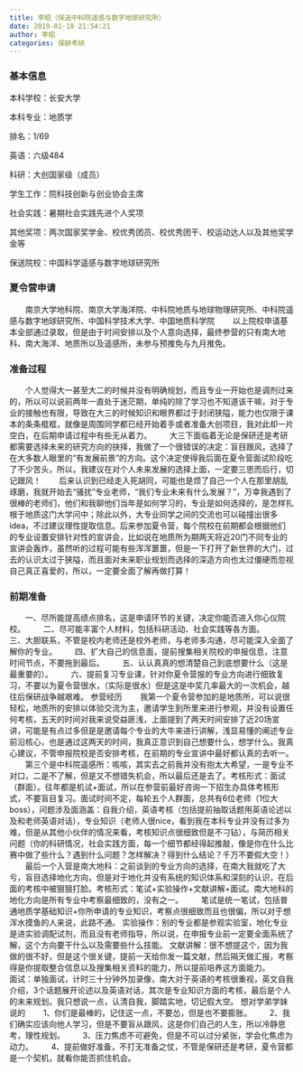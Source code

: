 ```yaml
---
title: 李昭（保送中科院遥感与数字地球研究所）
date: 2019-01-18 21:54:21
author: 李昭
categories: 保研考研
---
```



### 基本信息
本科学校：长安大学

本科专业：地质学

排名：1/69

英语：六级484

科研：大创国家级（成员）

学生工作：院科技创新与创业协会主席

社会实践：暑期社会实践先进个人奖项

其他奖项：两次国家奖学金、校优秀团员、校优秀团干、校运动达人以及其他奖学金等

保送院校：中国科学遥感与数字地球研究所

### 夏令营申请

&emsp;&emsp;南京大学地科院、南京大学海洋院、中科院地质与地球物理研究所、中科院遥感与数字地球研究所、中国科学技术大学、中国地质科学院
&emsp;&emsp;以上院校申请基本全部通过录取，但是由于时间安排以及个人意向选择，最终参营的只有南大地科、南大海洋、地质所以及遥感所，未参与预推免与九月推免。

### 准备过程

&emsp;&emsp;个人觉得大一甚至大二的时候并没有明确规划，而且专业一开始也是调剂过来的，所以可以说前两年一直处于迷茫期，单纯的除了学习也不知道该干嘛，对于专业的接触也有限，导致在大三的时候知识和眼界都过于封闭狭隘，能力也仅限于课本的条条框框，就像是周围同学都已经开始着手或者准备大创项目，我对此却一片空白，在后期申请过程中有些无从着力。
&emsp;&emsp;大三下面临着无论是保研还是考研都需要选择未来的研究方向的抉择，我做了一个很错误的决定：盲目跟风，选择了在大多数人眼里的“有发展前景”的方向。这个决定使得我后面在夏令营面试阶段吃了不少苦头，所以，我建议在对个人未来发展的选择上面，一定要三思而后行，切记跟风！
&emsp;&emsp;后来认识到已经走入死胡同，可能也是烦了自己一个人在那里胡乱琢磨，我就开始去“骚扰”专业老师，“我们专业未来有什么发展？”，万幸我遇到了很棒的老师们，他们和我聊他们当年是如何学习的，专业是如何选择的，是怎样扎根于地质这门大学问中；除此以外，大专业同学之间的交流也可以碰撞出很多idea，不过建议理性提取信息。后来参加夏令营，每个院校在前期都会根据他们的专业设置安排针对性的宣讲会，比如说在地质所为期两天将近20门不同专业的宣讲会轰炸，虽然听的过程可能有些浑浑噩噩，但是一下打开了新世界的大门，过去的认识太过于狭隘，而且面对未来职业规划而选择的深造方向也太过僵硬而忽视自己真正喜爱的，所以，一定要全面了解再做打算！

### 前期准备
&emsp;&emsp;一、尽所能提高绩点排名，这是申请环节的关键，决定你能否进入你心仪院校。
&emsp;&emsp;二、尽可能丰富个人材料，包括科研活动、社会实践等各方面。
&emsp;&emsp;三、大胆联系，不管是校内老师还是校外老师，与老师多沟通，尽可能深入全面了解你的专业。
&emsp;&emsp;四、扩大自己的信息面，提前搜集相关院校的申报信息，注意时间节点，不要拖到最后。
&emsp;&emsp;五、认认真真的想清楚自己到底想要什么（这是最重要的）。
&emsp;&emsp;六、提前复习专业课，针对你夏令营报的专业方向进行细致复习，不要以为夏令营很水，（实际是很水）但是这是中奖几率最大的一次机会，越往后保研战争越艰难。
参营经历
&emsp;&emsp;我第一个夏令营参加的是地质所，可以说很轻松，地质所的安排以体验交流为主，邀请学生到所里来进行参观，并没有设置任何考核，五天的时间对我来说受益匪浅，上面提到了两天时间安排了近20场宣讲，可能是有点过多但是是邀请每个专业的大牛来进行讲解，浅显易懂的阐述专业前沿核心，也是通过这两天的时间，我真正意识到自己想要什么，想学什么。我真心建议，不管申报院校是否安排考核，在前期的专业宣讲中最好都认真的去听一。
&emsp;&emsp;第三个是中科院遥感所：咳咳，其实去之前我并没有抱太大希望，一是专业不对口，二是不了解，但是又不想错失机会，所以最后还是去了。考核形式：面试（群面）。往年都是机试+面试，所以在参营前最好咨询一下招生办具体考核形式，不要盲目复习。面试时间不定，每轮五个人群面，总共有6位老师（1位大boss），问题涉及面涵盖：自我介绍，英语考核（包括提前抽取话题用英语论述以及和老师英语对话），专业知识（老师人很nice，看到我在本科专业并没有过多为难，但是从其他小伙伴的情况来看，考核知识点很细致但是不刁钻），与简历相关问题（你的科研情况，社会实践方面，每一个细节都经得起推敲，像是你在什么比赛中做了些什么？遇到什么问题？怎样解决？得到什么结论？千万不要假大空！）        
&emsp;&emsp;最后一个入营是南大地科：之前谈到的专业方向的选择，在南大我就吃了大亏，盲目选择地化方向，但是对于地化并没有系统的知识体系和深刻的认识，在后面的考核中被狠狠打脸。考核形式：笔试+实验操作+文献讲解+面试。南大地科的地化方向是所有专业中考察最细致的，没有之一。
&emsp;&emsp;笔试是统一笔试，包括普通地质学基础知识+你所申请的专业知识，考察点很细致而且也很偏，所以对于想浑水摸鱼的人来说，此路不通。
实验操作：别的专业都是参观实验室，地化专业是进实验调配试剂，而且没有老师指导，所以说，在申报专业前一定要全面系统了解，这个方向要干什么以及需要些什么技能。
文献讲解：很不想提这个，因为我做的很不好，但是这个很关键，提前一天给你发一篇文献，然后隔天做汇报，考察得是你提取整合信息以及搜集相关资料的能力，所以提前培养这方面能力。
&emsp;&emsp;面试：单独面试，计时三十分钟外加录像，南大对于英语的考核很重视，英文自我介绍，3个话题展开论述以及英语对话，其次是专业知识方面的考核，最后是个人的未来规划。我只想说一点，认清自我，脚踏实地，切记假大空。
想对学弟学妹说的
&emsp;&emsp;1、你们是最棒的，记住这一点，不要怂，但是也不要膨胀。
&emsp;&emsp;2、我们确实应该向他人学习，但是不要盲从跟风，这是你们自己的人生，所以冷静思考，理性规划。
&emsp;&emsp;3、压力焦虑不可避免，但是不可以过分紧张，学会化焦虑为动力。
&emsp;&emsp;4、提前做好准备，不打无准备之仗，不管是保研还是考研，夏令营都是一个契机，就看你能否抓住机会。
